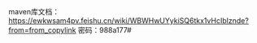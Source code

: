 maven库文档：https://ewkwsam4pv.feishu.cn/wiki/WBWHwUYykiSQ6tkx1vHcIblznde?from=from_copylink   密码：988a177#